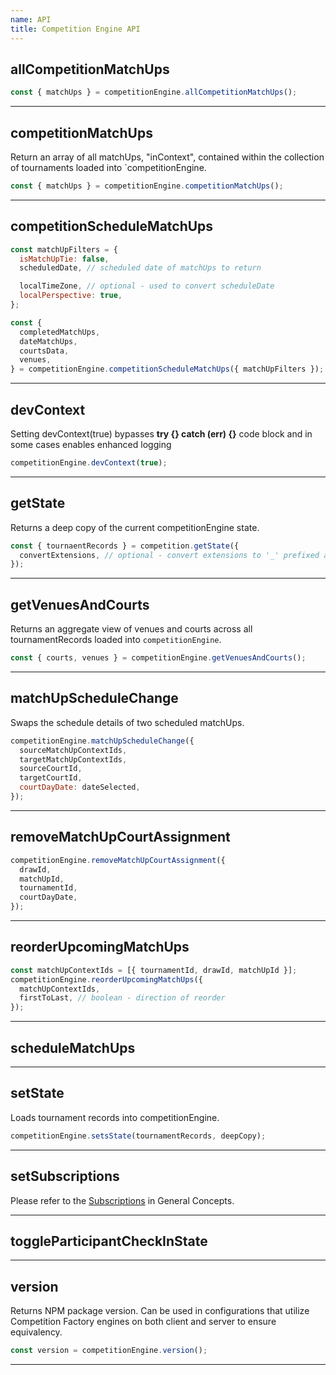 ```yaml
---
name: API
title: Competition Engine API
---
```


## allCompetitionMatchUps

```js
const { matchUps } = competitionEngine.allCompetitionMatchUps();
```

---

## competitionMatchUps

Return an array of all matchUps, "inContext", contained within the collection of tournaments loaded into `competitionEngine.

```js
const { matchUps } = competitionEngine.competitionMatchUps();
```

---

## competitionScheduleMatchUps

```js
const matchUpFilters = {
  isMatchUpTie: false,
  scheduledDate, // scheduled date of matchUps to return

  localTimeZone, // optional - used to convert scheduleDate
  localPerspective: true,
};

const {
  completedMatchUps,
  dateMatchUps,
  courtsData,
  venues,
} = competitionEngine.competitionScheduleMatchUps({ matchUpFilters });
```

---

## devContext

Setting devContext(true) bypasses **try {} catch (err) {}** code block and in some cases enables enhanced logging

```js
competitionEngine.devContext(true);
```

---

## getState

Returns a deep copy of the current competitionEngine state.

```js
const { tournaentRecords } = competition.getState({
  convertExtensions, // optional - convert extensions to '_' prefixed attributes
});
```

---

## getVenuesAndCourts

Returns an aggregate view of venues and courts across all tournamentRecords loaded into `competitionEngine`.

```js
const { courts, venues } = competitionEngine.getVenuesAndCourts();
```

---

## matchUpScheduleChange

Swaps the schedule details of two scheduled matchUps.

```js
competitionEngine.matchUpScheduleChange({
  sourceMatchUpContextIds,
  targetMatchUpContextIds,
  sourceCourtId,
  targetCourtId,
  courtDayDate: dateSelected,
});
```

---

## removeMatchUpCourtAssignment

```js
competitionEngine.removeMatchUpCourtAssignment({
  drawId,
  matchUpId,
  tournamentId,
  courtDayDate,
});
```

---

## reorderUpcomingMatchUps

```js
const matchUpContextIds = [{ tournamentId, drawId, matchUpId }];
competitionEngine.reorderUpcomingMatchUps({
  matchUpContextIds,
  firstToLast, // boolean - direction of reorder
});
```

---

## scheduleMatchUps

---

## setState

Loads tournament records into competitionEngine.

```js
competitionEngine.setsState(tournamentRecords, deepCopy);
```

---

## setSubscriptions

Please refer to the [Subscriptions](/concepts/subscriptions) in General Concepts.

---

## toggleParticipantCheckInState

---

## version

Returns NPM package version. Can be used in configurations that utilize Competition Factory engines on both client and server to ensure equivalency.

```js
const version = competitionEngine.version();
```

---
